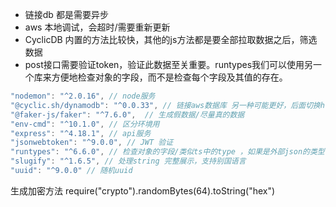 *   链接db 都是需要异步
*   aws 本地调试，会超时/需要重新更新
*   CyclicDB 内置的方法比较快，其他的js方法都是要全部拉取数据之后，筛选数据
*   post接口需要验证token，验证此数据至关重要。runtypes我们可以使用另一个库来方便地检查对象的字段，而不是检查每个字段及其值的存在。

```js
"nodemon": "^2.0.16", // node服务
"@cyclic.sh/dynamodb": "^0.0.33", // 链接aws数据库 另一种可能更好，后面切换https://www.npmjs.com/package/aws-sdk
"@faker-js/faker": "^7.6.0",  // 生成假数据/尽量真的数据
"env-cmd": "^10.1.0", // 区分环境用
"express": "^4.18.1", // api服务
"jsonwebtoken": "^9.0.0", // JWT 验证
"runtypes": "^6.6.0", // 检查对象的字段/类似ts中的type ，如果是外部json的类型，就需要他来验证了
"slugify": "^1.6.5", // 处理string 完整展示，支持别国语言
"uuid": "^9.0.0" // 随机uuid
```

生成加密方法  require("crypto").randomBytes(64).toString("hex")